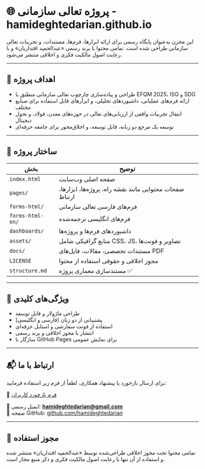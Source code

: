 # 🌐 پروژه تعالی سازمانی - hamideghtedarian.github.io

این مخزن به‌عنوان پایگاه رسمی برای ارائه ابزارها، فرم‌ها، مستندات، و تجربیات تعالی سازمانی طراحی شده است. تمامی محتوا با برند رسمی «عبدالحمید اقتداریان» و با رعایت اصول مالکیت فکری و اخلاقی منتشر می‌شود.

---

## 🎯 اهداف پروژه

- طراحی و پیاده‌سازی چارچوب تعالی سازمانی منطبق با EFQM 2025، ISO و SDG
- ارائه فرم‌های عملیاتی، داشبوردهای تحلیلی، و ابزارهای قابل استفاده برای صنایع مختلف
- انتقال تجربیات واقعی از ارزیابی‌های تعالی در حوزه‌های معدن، فولاد، و تحول دیجیتال
- توسعه یک مرجع دو زبانه، قابل توسعه، و اخلاق‌محور برای جامعه حرفه‌ای

---

## 🧩 ساختار پروژه

| بخش | توضیح |
|-----|-------|
| `index.html` | صفحه اصلی وب‌سایت |
| `pages/` | صفحات محتوایی مانند نقشه راه، پروژه‌ها، ابزارها، ارتباط |
| `forms-html/` | فرم‌های فارسی تعالی سازمانی |
| `forms-html-en/` | فرم‌های انگلیسی ترجمه‌شده |
| `dashboards/` | داشبوردهای فرم‌ها و پروژه‌ها |
| `assets/` | منابع گرافیکی شامل CSS، JS، تصاویر و فونت‌ها |
| `docs/` | مستندات تخصصی، مقالات، فایل‌های PDF |
| `LICENSE` | مجوز اخلاقی و حقوقی استفاده از محتوا |
| `structure.md` | مستندسازی معماری پروژه ✅

---

## 📌 ویژگی‌های کلیدی

- طراحی ماژولار و قابل توسعه
- پشتیبانی از دو زبان (فارسی و انگلیسی)
- استفاده از فونت سفارشی و استایل حرفه‌ای
- انتشار با مجوز اخلاقی و برند رسمی
- سازگار با GitHub Pages برای نمایش عمومی

---

## 📬 ارتباط با ما

برای ارسال بازخورد یا پیشنهاد همکاری، لطفاً از فرم زیر استفاده فرمایید:

🔗 [فرم بازخورد کاربران](forms-html/Feedback-Form.html)

📧 ایمیل رسمی: **hamideghtedarian@gmail.com**  
🔗 صفحه GitHub: [github.com/hamideghtedarian](https://github.com/hamideghtedarian)

---

## 📖 مجوز استفاده

تمامی محتوا تحت مجوز اخلاقی طراحی‌شده توسط «عبدالحمید اقتداریان» منتشر شده و استفاده از آن تنها با رعایت اصول مالکیت فکری و ذکر منبع مجاز است.

